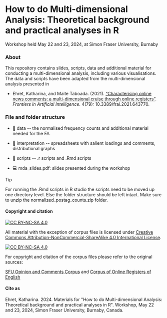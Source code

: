 # How to do Multi-dimensional Analysis: Theoretical background and practical analyses in R

Workshop held May 22 and 23, 2024, at Simon Fraser University, Burnaby


### About 

This repository contains slides, scripts, data and additional material for conducting a multi-dimensional analysis, including various visualisations. The data and scripts have been adapted from the multi-dimensional analysis presented in

* Ehret, Katharina, and Maite Taboada. (2021). [“Characterising online news comments: a multi-dimensional cruise through online registers”](https://www.frontiersin.org/articles/10.3389/frai.2021.643770/full). _Frontiers in Artificial Intelligence_. 4(79): 10.3389/frai.2021.643770.


### File and folder structure

* :file_folder: data -- the normalised frequency counts and additional material needed for the FA

* :file_folder: interpretation -- spreadsheets with salient loadings and comments, distributional graphs

* :file_folder: scripts -- .r scripts and .Rmd scripts

* :computer: mda_slides.pdf: slides presented during the workshop

> [!TIP]
> For running the .Rmd scripts in R studio the scripts need to be moved up one directory level. Else the folder structure should be left intact. Make sure to unzip the normalized_postag_counts.zip folder.


#### Copyright and citation

[![CC BY-NC-SA 4.0][cc-by-nc-sa-shield]][cc-by-nc-sa]

All material with the exception of corpus files is licensed under
[Creative Commons Attribution-NonCommercial-ShareAlike 4.0 International License][cc-by-nc-sa].

[![CC BY-NC-SA 4.0][cc-by-nc-sa-image]][cc-by-nc-sa]

[cc-by-nc-sa]: http://creativecommons.org/licenses/by-nc-sa/4.0/
[cc-by-nc-sa-image]: https://licensebuttons.net/l/by-nc-sa/4.0/88x31.png
[cc-by-nc-sa-shield]: https://img.shields.io/badge/License-CC%20BY--NC--SA%204.0-lightgrey.svg

For copyright and citation of the corpus files please refer to the original sources: 

[SFU Opinion and Comments Corpus](https://github.com/sfu-discourse-lab/SOCC) and [Corpus of Online Registers of English](doi:10.3366/cor.2015.0065)

#### Cite as

Ehret, Katharina. 2024. Materials for "How to do Multi-dimensional Analysis: Theoretical background and practical analyses in R". Workshop, May 22 and 23, 2024, Simon Fraser University, Burnaby, Canada.
